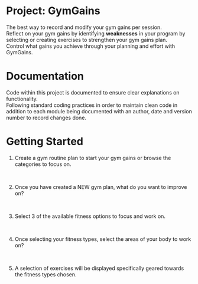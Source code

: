 # Project: GymGains

<p>
The best way to record and modify your gym gains per session.
<br>
Reflect on your gym gains by identifying <strong>weaknesses</strong> in your program
by selecting or creating exercises to strengthen your gym gains plan.
<br>
Control what gains you achieve through your planning and effort with GymGains.
</p>

# Documentation

<p>
Code within this project is documented to ensure clear explanations on functionality.
<br>
Following standard coding practices in order to maintain clean code in addition to
each module being documented with an author, date and version number to record changes done.
</p>

# Getting Started

<ol>
<li><p>Create a gym routine plan to start your gym gains or browse the categories to focus on.</p></li>
<br>
<li><p>Once you have created a NEW gym plan, what do you want to improve on?</p></li>
<br>
<li><p>Select 3 of the available fitness options to focus and work on.</p></li>
<br>
<li><p>Once selecting your fitness types, select the areas of your body to work on?</p></li>
<br>
<li><p>A selection of exercises will be displayed specifically geared towards the fitness types chosen.</p></li>
</ol>
